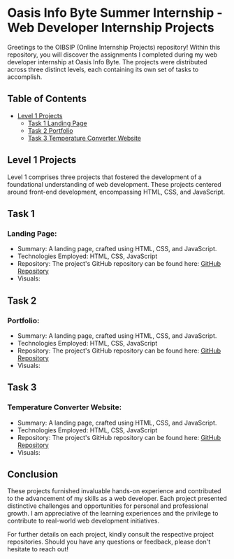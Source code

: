 # Oasis Info Byte Summer Internship - Web Developer Internship Projects

Greetings to the OIBSIP (Online Internship Projects) repository! Within this repository, you will discover the assignments I completed during my web developer internship at Oasis Info Byte. The projects were distributed across three distinct levels, each containing its own set of tasks to accomplish.

## Table of Contents

- [Level 1 Projects](#level-1-projects)
  - [Task 1 Landing Page](#Landing-Page)
  - [Task 2 Portfolio](#Portfolio)
  - [Task 3 Temperature Converter Website](#Temperature-Converter-Website)

## Level 1 Projects

Level 1 comprises three projects that fostered the development of a foundational understanding of web development. These projects centered around front-end development, encompassing HTML, CSS, and JavaScript.
## Task 1 
### Landing Page:
   - Summary: A landing page, crafted using HTML, CSS, and JavaScript.
   - Technologies Employed: HTML, CSS, JavaScript
   - Repository: The project's GitHub repository can be found here: [GitHub Repository](https://github.com/Ashutosh-aditya/OIBSIP/tree/main/Lvl_1_Task_1_Landing_Page)
   - Visuals:
     
## Task 2 
### Portfolio:
   - Summary: A landing page, crafted using HTML, CSS, and JavaScript.
   - Technologies Employed: HTML, CSS, JavaScript
   - Repository: The project's GitHub repository can be found here: [GitHub Repository](https://github.com/Ashutosh-aditya/OIBSIP/tree/main/Lvl_1_Task_2_Portfolio)
   - Visuals:

## Task 3
### Temperature Converter Website:
   - Summary: A landing page, crafted using HTML, CSS, and JavaScript.
   - Technologies Employed: HTML, CSS, JavaScript
   - Repository: The project's GitHub repository can be found here: [GitHub Repository](https://github.com/Ashutosh-aditya/OIBSIP/tree/main/Lvl_1_Task_3_Temp_Converter)
   - Visuals:
     
## Conclusion

These projects furnished invaluable hands-on experience and contributed to the advancement of my skills as a web developer. Each project presented distinctive challenges and opportunities for personal and professional growth. I am appreciative of the learning experiences and the privilege to contribute to real-world web development initiatives.

For further details on each project, kindly consult the respective project repositories. Should you have any questions or feedback, please don't hesitate to reach out!
